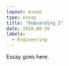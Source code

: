 ```yaml
---
layout: essay
type: essay
title: "Onboarding 2"
date: 2018-08-30
labels:
  - Engineering
---
```

Essay goes here.